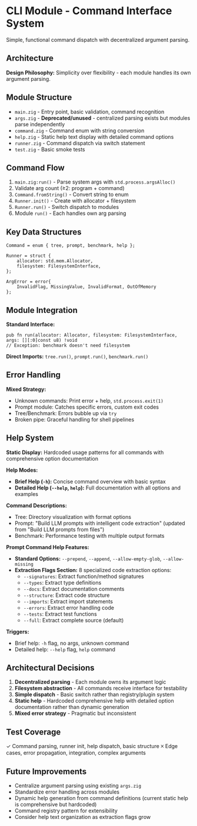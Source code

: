 # CLI Module - Command Interface System

Simple, functional command dispatch with decentralized argument parsing.

## Architecture

**Design Philosophy:** Simplicity over flexibility - each module handles its own argument parsing.

## Module Structure

- `main.zig` - Entry point, basic validation, command recognition
- `args.zig` - **Deprecated/unused** - centralized parsing exists but modules parse independently
- `command.zig` - Command enum with string conversion
- `help.zig` - Static help text display with detailed command options
- `runner.zig` - Command dispatch via switch statement
- `test.zig` - Basic smoke tests

## Command Flow

1. `main.zig:run()` - Parse system args with `std.process.argsAlloc()`
2. Validate arg count (≥2: program + command)
3. `Command.fromString()` - Convert string to enum
4. `Runner.init()` - Create with allocator + filesystem
5. `Runner.run()` - Switch dispatch to modules
6. Module `run()` - Each handles own arg parsing

## Key Data Structures

```zig
Command = enum { tree, prompt, benchmark, help };

Runner = struct {
    allocator: std.mem.Allocator,
    filesystem: FilesystemInterface,
};

ArgError = error{
    InvalidFlag, MissingValue, InvalidFormat, OutOfMemory
};
```

## Module Integration

**Standard Interface:**
```zig
pub fn run(allocator: Allocator, filesystem: FilesystemInterface, args: [][:0]const u8) !void
// Exception: benchmark doesn't need filesystem
```

**Direct Imports:** `tree.run()`, `prompt.run()`, `benchmark.run()`

## Error Handling

**Mixed Strategy:**
- Unknown commands: Print error + help, `std.process.exit(1)`
- Prompt module: Catches specific errors, custom exit codes
- Tree/Benchmark: Errors bubble up via `try`
- Broken pipe: Graceful handling for shell pipelines

## Help System

**Static Display:** Hardcoded usage patterns for all commands with comprehensive option documentation

**Help Modes:**
- **Brief Help (`-h`):** Concise command overview with basic syntax
- **Detailed Help (`--help`, `help`):** Full documentation with all options and examples

**Command Descriptions:**
- Tree: Directory visualization with format options
- Prompt: "Build LLM prompts with intelligent code extraction" (updated from "Build LLM prompts from files")
- Benchmark: Performance testing with multiple output formats

**Prompt Command Help Features:**
- **Standard Options:** `--prepend`, `--append`, `--allow-empty-glob`, `--allow-missing`
- **Extraction Flags Section:** 8 specialized code extraction options:
  - `--signatures`: Extract function/method signatures
  - `--types`: Extract type definitions  
  - `--docs`: Extract documentation comments
  - `--structure`: Extract code structure
  - `--imports`: Extract import statements
  - `--errors`: Extract error handling code
  - `--tests`: Extract test functions
  - `--full`: Extract complete source (default)

**Triggers:** 
- Brief help: `-h` flag, no args, unknown command
- Detailed help: `--help` flag, `help` command

## Architectural Decisions

1. **Decentralized parsing** - Each module owns its argument logic
2. **Filesystem abstraction** - All commands receive interface for testability
3. **Simple dispatch** - Basic switch rather than registry/plugin system
4. **Static help** - Hardcoded comprehensive help with detailed option documentation rather than dynamic generation
5. **Mixed error strategy** - Pragmatic but inconsistent

## Test Coverage

✓ Command parsing, runner init, help dispatch, basic structure
🞪 Edge cases, error propagation, integration, complex arguments

## Future Improvements

- Centralize argument parsing using existing `args.zig`
- Standardize error handling across modules
- Dynamic help generation from command definitions (current static help is comprehensive but hardcoded)
- Command registry pattern for extensibility
- Consider help text organization as extraction flags grow